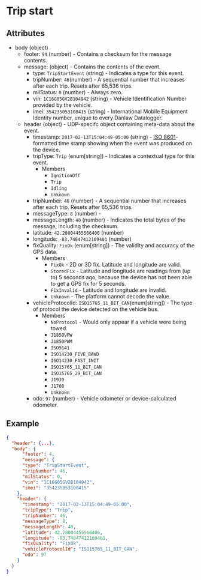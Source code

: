 # Trip start

## Attributes

- body (object)
  - footer: `94` (number) - Contains a checksum for the message contents.
  - message: (object) - Contains the contents of the event.
    - type: `TripStartEvent` (string) - Indicates a type for this event.
    - tripNumber: `46`(number) - A sequential number that increases after each trip. Resets after 65,536 trips.
    - milStatus: `0` (number) - Always zero. 
    - vin: `1C16G05GV2B104942` (string) - Vehicle Identification Number provided by the vehicle.
    - imei: `354235053108415` (string) - International Mobile Equipment Identity number, unique to every Danlaw Datalogger.
  - header (object) - UDP-specifc object containing meta-data about the event.
    - timestamp: `2017-02-13T15:04:49-05:00` (string) - [ISO 8601](https://en.wikipedia.org/wiki/ISO_8601)-formatted time stamp showing when the event was produced on the device.
    - tripType: `Trip` (enum[string]) - Indicates a contextual type for this event.
      - Members
        - `IgnitionOff`
        - `Trip`
        - `Idling`
        - `Unknown`
    - tripNumber: `46` (number) - A sequential number that increases after each trip. Resets after 65,536 trips.
    - messageType: `8` (number) - 
    - messageLength: `40` (number) - Indicates the total bytes of the message, including the checksum.
    - latitude: `42.28004455566406` (number)
    - longitude: `-83.74847412109401` (number)
    - fixQuality: `FixOk` (enum[string]) - The validity and accuracy of the GPS data.
      - Members
        - `FixOk` - 2D or 3D fix. Latitude and longitude are valid.
        - `StoredFix` - Latitude and longitude are readings from (up to) 5 seconds ago, because the device has not been able to get a GPS fix for 5 seconds.
        - `FixInvalid` - Latitude and longitude are invalid.
        - `Unknown` - The platform cannot decode the value.
    - vehicleProtocolId: `ISO15765_11_BIT_CAN`(enum[string]) - The type of protocol the device detected on the vehicle bus.
      - Members
        - `NoProtocol` - Would only appear if a vehicle were being towed. 
        - `J1850VPW`
        - `J1850PWM`
        - `ISO9141`
        - `ISO14230_FIVE_BAWD`
        - `ISO14230_FAST_INIT`
        - `ISO15765_11_BIT_CAN`
        - `ISO15765_29_BIT_CAN`
        - `J1939`
        - `J1708`
        - `Unknown`
    - odo: `97` (number) - Vehicle odometer or device-calculated odometer.

## Example

```json
{
  "header": {...},
  "body": {
      "footer": 4,
      "message": {
      "type": "TripStartEvent",
      "tripNumber": 46,
      "milStatus": 0,
      "vin": "1C16G05GV2B104942",
      "imei": "354235053108415"
    },
    "header": {
      "timestamp": "2017-02-13T15:04:49-05:00",
      "tripType": "Trip",
      "tripNumber": 46,
      "messageType": 8,
      "messageLength": 40,
      "latitude": 42.28004455566406,
      "longitude": -83.74847412109401,
      "fixQuality": "FixOk",
      "vehicleProtocolId": "ISO15765_11_BIT_CAN",
      "odo": 97
    }
  }
}
```
